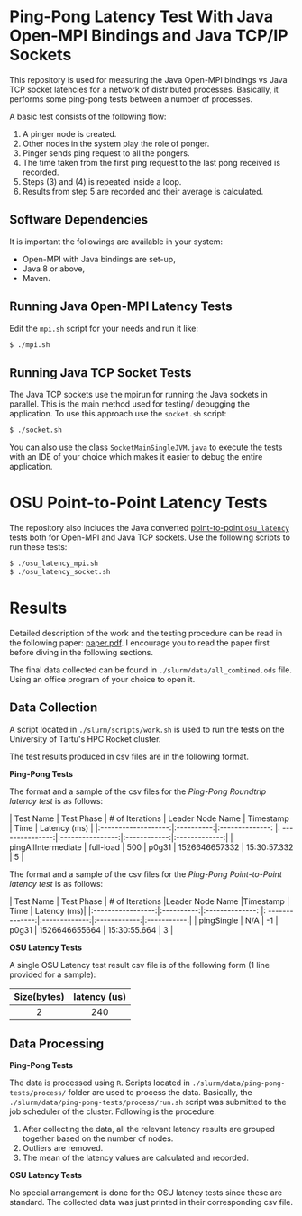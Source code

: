 # Ping-Pong Latency Test With Java Open-MPI Bindings and Java TCP/IP Sockets

This repository is used for measuring the Java Open-MPI bindings vs
 Java TCP socket latencies for a network of distributed 
 processes. Basically, it performs some 
ping-pong tests between a number of processes.

A basic test consists of the following flow:
1. A pinger node is created.
2. Other nodes in the system play the role of ponger.
3. Pinger sends ping request to all the pongers.
4. The time taken from the first ping request to the last pong received is recorded.
5. Steps (3) and (4) is repeated inside a loop.
6. Results from step 5 are recorded and their average is calculated.

## Software Dependencies

It is important the followings are available in your system:
* Open-MPI with Java bindings are set-up,
* Java 8 or above,
* Maven.

## Running Java Open-MPI Latency Tests

Edit the `mpi.sh` script for your needs and run it like:
```bash
$ ./mpi.sh
```

## Running Java TCP Socket Tests

The Java TCP sockets use the mpirun for running the Java
sockets in parallel. This is the main method used for testing/
debugging the application. To use this approach use the 
`socket.sh` script:
```bash
$ ./socket.sh
```
You can also use the class `SocketMainSingleJVM.java` to execute
the tests with an IDE of your choice which makes it easier
to debug the entire application.

# OSU Point-to-Point Latency Tests

The repository also includes the Java converted 
[point-to-point `osu_latency`](http://mvapich.cse.ohio-state.edu/benchmarks/)
tests both for Open-MPI and Java TCP sockets. Use the
following scripts to run these tests:
```bash
$ ./osu_latency_mpi.sh
$ ./osu_latency_socket.sh
```

# Results

Detailed description of the work and the testing procedure
can be read in the following paper: [paper.pdf](url). I
encourage you to read the paper first before diving in
the following sections.

The final data collected can be found in 
`./slurm/data/all_combined.ods` file. Using an office
program of your choice to open it.

## Data Collection

A script located in `./slurm/scripts/work.sh` is used
to run the tests on the University of Tartu's 
HPC Rocket cluster.

The test results produced in csv files are in the 
following format.

**Ping-Pong Tests**

The format and a sample of the csv files for the 
*Ping-Pong Roundtrip latency test* is as follows:

| Test Name           | Test Phase | # of Iterations | Leader Node Name | Timestamp        | Time         | Latency (ms) |
|:-------------------:|:----------:|:--------------: |: ---------------:|:----------------:|:------------:|:-------------:|
| pingAllIntermediate | full-load  | 500             | p0g31            | 1526646657332    | 15:30:57.332 | 5            |

The format and a sample of the csv files for the 
*Ping-Pong Point-to-Point latency test* is as follows:

| Test Name         | Test Phase | # of Iterations |Leader Node Name |Timestamp      | Time         | Latency (ms)|
|:-----------------:|:----------:|:--------------: |: --------------:|:-------------:|:------------:|:-----------:|
| pingSingle        | N/A        | -1              | p0g31           | 1526646655664 | 15:30:55.664 | 3           |

**OSU Latency Tests**

A single OSU Latency test result csv file is of the
following form (1 line provided for a sample):

| Size(bytes) | latency (us) |
|:-----------:|:------------:|
| 2           | 240          |

## Data Processing

**Ping-Pong Tests**

The data is processed using `R`. Scripts located in 
`./slurm/data/ping-pong-tests/process/` folder are
used to process the data. Basically, the 
`./slurm/data/ping-pong-tests/process/run.sh` script
was submitted to the job scheduler of the cluster.
Following is the procedure:

1. After collecting the data, all the relevant latency 
results are grouped together based on the number of nodes.
2. Outliers are removed.
3. The mean of the latency values are calculated and
recorded.

**OSU Latency Tests**

No special arrangement is done for the OSU latency
tests since these are standard. The collected data
was just printed in their corresponding csv file.